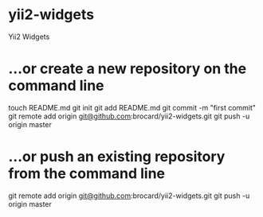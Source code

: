 yii2-widgets
============

Yii2 Widgets


…or create a new repository on the command line
===============================================

touch README.md
git init
git add README.md
git commit -m "first commit"
git remote add origin git@github.com:brocard/yii2-widgets.git
git push -u origin master


…or push an existing repository from the command line
=====================================================

git remote add origin git@github.com:brocard/yii2-widgets.git
git push -u origin master
